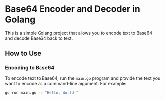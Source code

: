 # Base64 Encoder and Decoder in Golang

This is a simple Golang project that allows you to encode text to Base64 and decode Base64 back to text.

## How to Use

### Encoding to Base64

To encode text to Base64, run the `main.go` program and provide the text you want to encode as a command-line argument. For example:

```bash
go run main.go -e "Hello, World!"